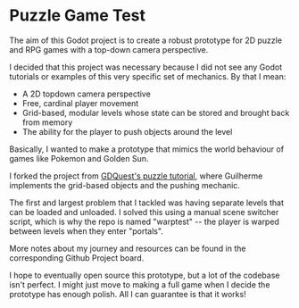 # Puzzle Game Test

The aim of this Godot project is to create a robust prototype for 2D puzzle and RPG games with a top-down camera perspective.

I decided that this project was necessary because I did not see any Godot tutorials or examples of this very specific set of mechanics. By that I mean:

* A 2D topdown camera perspective
* Free, cardinal player movement
* Grid-based, modular levels whose state can be stored and brought back from memory
* The ability for the player to push objects around the level

Basically, I wanted to make a prototype that mimics the world behaviour of games like Pokemon and Golden Sun.

I forked the project from [GDQuest's puzzle tutorial](https://github.com/GDquest/kickstarter-quest-3/tree/master/01-29-puzzle-game/end), where Guilherme implements the grid-based objects and the pushing mechanic.

The first and largest problem that I tackled was having separate levels that can be loaded and unloaded. I solved this using a manual scene switcher script, which is why the repo is named "warptest" -- the player is warped between levels when they enter "portals".

More notes about my journey and resources can be found in the corresponding Github Project board.

I hope to eventually open source this prototype, but a lot of the codebase isn't perfect. I might just move to making a full game when I decide the prototype has enough polish. All I can guarantee is that it works!
